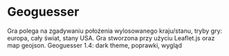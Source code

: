 # Geoguesser

Gra polega na zgadywaniu położenia wylosowanego kraju/stanu, tryby gry: europa, cały świat, stany USA. Gra stworzona przy użyciu Leaflet.js oraz map geojson.
Geoguesser 1.4: dark theme, poprawki, wygląd
